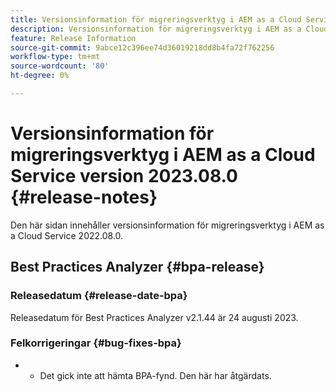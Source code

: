 ```yaml
---
title: Versionsinformation för migreringsverktyg i AEM as a Cloud Service version 2023.08.0
description: Versionsinformation för migreringsverktyg i AEM as a Cloud Service version 2022.08.0
feature: Release Information
source-git-commit: 9abce12c396ee74d36019218dd8b4fa72f762256
workflow-type: tm+mt
source-wordcount: '80'
ht-degree: 0%

---
```


# Versionsinformation för migreringsverktyg i AEM as a Cloud Service version 2023.08.0 {#release-notes}

Den här sidan innehåller versionsinformation för migreringsverktyg i AEM as a Cloud Service 2022.08.0.

## Best Practices Analyzer {#bpa-release}

### Releasedatum {#release-date-bpa}

Releasedatum för Best Practices Analyzer v2.1.44 är 24 augusti 2023.

### Felkorrigeringar {#bug-fixes-bpa}

* 
   * Det gick inte att hämta BPA-fynd. Den här har åtgärdats.